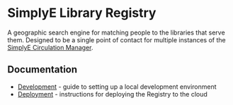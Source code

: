 # SimplyE Library Registry

A geographic search engine for matching people to the libraries that serve them. Designed to be a single point of contact for multiple instances of the [SimplyE Circulation Manager](https://github.com/NYPL-Simplified/circulation).

## Documentation

* [Development](./docs/Development.md) - guide to setting up a local development environment
* [Deployment](./docks/Deployment.md) - instructions for deploying the Registry to the cloud
